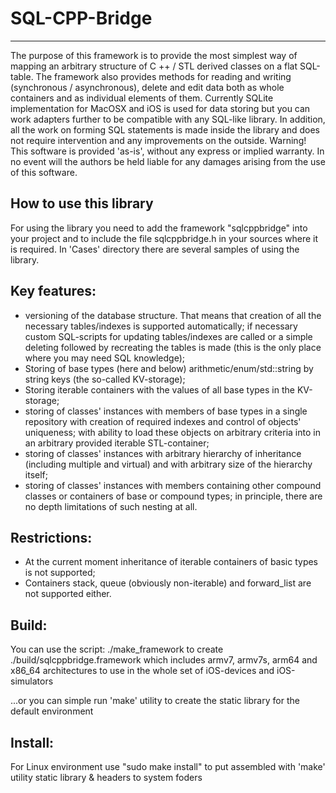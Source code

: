#  SQL-CPP-Bridge
--------------
The purpose of this framework is to provide the most simplest way of mapping
an arbitrary structure of C ++ / STL derived classes on a flat SQL-table.
The framework also provides methods for reading and writing (synchronous /
asynchronous), delete and edit data both as whole containers and as
individual elements of them. Currently SQLite implementation for MacOSX and
iOS is used for data storing but you can work adapters further to be
compatible with any SQL-like library.
In addition, all the work on forming SQL statements is made inside the
library and does not require intervention and any improvements on the
outside.
Warning! This software is provided 'as-is', without any express or implied
warranty.  In no event will the authors be held liable for any damages
arising from the use of this software.

How to use this library
-------------
For using the library you need to add the framework "sqlcppbridge" into your 
project and to include the file sqlcppbridge.h in your sources where it is required. 
In 'Cases' directory there are several samples of using the library.

Key features:
-------------
* versioning of the database structure. That means that creation of all the
necessary tables/indexes is supported automatically; if necessary custom
SQL-scripts for updating tables/indexes are called or a simple deleting
followed by recreating the tables is made (this is the only place where you
may need SQL knowledge);
* Storing of base types (here and below) arithmetic/enum/std::string by
string keys (the so-called KV-storage);
* Storing iterable containers with the values ​​of all base types in the
KV-storage;
* storing of classes' instances with members of base types in a single
repository with creation of required indexes and control of objects'
uniqueness; with ability to load these objects on arbitrary criteria into in
an arbitrary provided iterable STL-container;
* storing of classes' instances with arbitrary hierarchy of inheritance
(including multiple and virtual) and with arbitrary size of the hierarchy
itself;
* storing of classes' instances with members containing other compound
classes or containers of base or compound types; in principle, there are no
depth limitations of such nesting at all.

Restrictions:
-------------
* At the current moment inheritance of iterable containers of basic types
is not supported;
* Containers stack, queue (obviously non-iterable) and forward_list 
are not supported either.

Build:
-------------
You can use the script:
./make_framework
to create ./build/sqlcppbridge.framework
which includes armv7, armv7s, arm64 and x86_64 architectures to use in the 
whole set of iOS-devices and iOS-simulators

...or you can simple run 'make' utility to create the static library for the default environment

Install:
-------------
For Linux environment use "sudo make install" to put assembled with 'make' utility 
static library & headers to system foders 
